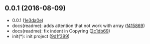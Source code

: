<a name="0.0.1"></a>
## 0.0.1 (2016-08-09)

* 0.0.1 ([1e3da0e](https://github.com/GitScrum/posthtml-remove-tags/commit/1e3da0e))
* docs(readme): adds attention that not work with array ([f415869](https://github.com/GitScrum/posthtml-remove-tags/commit/f415869))
* docs(readme): fix indent in Copyring ([2c1db69](https://github.com/GitScrum/posthtml-remove-tags/commit/2c1db69))
* init(*): init project ([9d1f399](https://github.com/GitScrum/posthtml-remove-tags/commit/9d1f399))



